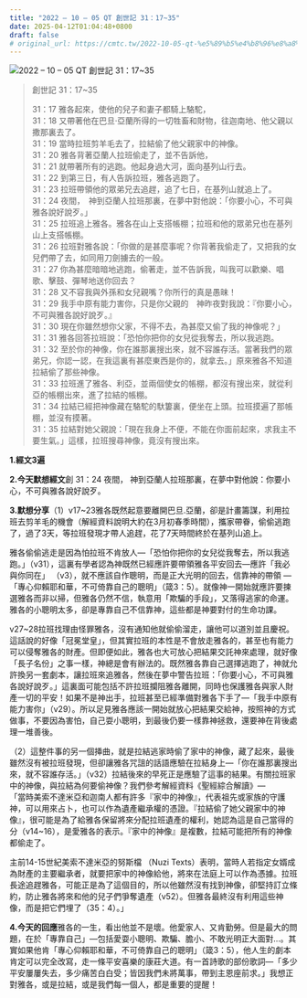 ```yaml
---
title: "2022 – 10 – 05 QT 創世記 31：17~35"
date: 2025-04-12T01:04:48+0800
draft: false
# original_url: https://cmtc.tw/2022-10-05-qt-%e5%89%b5%e4%b8%96%e8%a8%98-31%ef%bc%9a1735
---
```


![2022 – 10 – 05 QT 創世記 31：17~35](/images/qt.jpg  "2022 – 10 – 05 QT 創世記 31：17~35")

> 創世記 31：17~35
>
> 31：17 雅各起來，使他的兒子和妻子都騎上駱駝，  
> 31：18 又帶著他在巴旦‧亞蘭所得的一切牲畜和財物，往迦南地、他父親以撒那裏去了。  
> 31：19 當時拉班剪羊毛去了，拉結偷了他父親家中的神像。  
> 31：20 雅各背著亞蘭人拉班偷走了，並不告訴他，  
> 31：21 就帶著所有的逃跑。他起身過大河，面向基列山行去。  
> 31：22 到第三日，有人告訴拉班，雅各逃跑了。  
> 31：23 拉班帶領他的眾弟兄去追趕，追了七日，在基列山就追上了。  
> 31：24 夜間，　神到亞蘭人拉班那裏，在夢中對他說：「你要小心，不可與雅各說好說歹。」  
> 31：25 拉班追上雅各。雅各在山上支搭帳棚；拉班和他的眾弟兄也在基列山上支搭帳棚。  
> 31：26 拉班對雅各說：「你做的是甚麼事呢？你背著我偷走了，又把我的女兒們帶了去，如同用刀劍擄去的一般。  
> 31：27 你為甚麼暗暗地逃跑，偷著走，並不告訴我，叫我可以歡樂、唱歌、擊鼓、彈琴地送你回去？  
> 31：28 又不容我與外孫和女兒親嘴？你所行的真是愚昧！  
> 31：29 我手中原有能力害你，只是你父親的　神昨夜對我說：『你要小心，不可與雅各說好說歹。』  
> 31：30 現在你雖然想你父家，不得不去，為甚麼又偷了我的神像呢？」  
> 31：31 雅各回答拉班說：「恐怕你把你的女兒從我奪去，所以我逃跑。  
> 31：32 至於你的神像，你在誰那裏搜出來，就不容誰存活。當著我們的眾弟兄，你認一認，在我這裏有甚麼東西是你的，就拿去。」原來雅各不知道拉結偷了那些神像。  
> 31：33 拉班進了雅各、利亞，並兩個使女的帳棚，都沒有搜出來，就從利亞的帳棚出來，進了拉結的帳棚。  
> 31：34 拉結已經把神像藏在駱駝的馱簍裏，便坐在上頭。拉班摸遍了那帳棚，並沒有摸著。  
> 31：35 拉結對她父親說：「現在我身上不便，不能在你面前起來，求我主不要生氣。」這樣，拉班搜尋神像，竟沒有搜出來。

**1.經文3遍**

**2.今天默想經文**創 31：24 夜間， 神到亞蘭人拉班那裏，在夢中對他說：你要小心，不可與雅各說好說歹。

**3.默想分享**（1）v17~23雅各既然起意要離開巴旦.亞蘭，卻是計畫籌謀，利用拉班去剪羊毛的機會（解經資料說明大約在3月初春季時間），攜家帶眷，偷偷逃跑了，過了3天，等拉班發現才帶人追趕，花了7天時間終於在基列山追上。

雅各偷偷逃走是因為怕拉班不肯放人—「恐怕你把你的女兒從我奪去，所以我逃跑。」（v31），這裏有學者認為神既然已經應許要帶領雅各平安回去—應許「我必與你同在」 （v3），就不應該自作聰明，而是正大光明的回去，信靠神的帶領 —「專心仰賴耶和華，不可倚靠自己的聰明」（箴3：5）。就像神一開始就應許要揀選雅各而非以掃，但雅各仍然不信，執意用「欺騙的手段」，又落得逃家的命運。雅各的小聰明太多，卻是專靠自己不信靠神，這些都是神要對付的生命功課。

v27~28拉班找理由怪罪雅各，沒有通知他就偷偷溜走，讓他可以道別並且慶祝。這話說的好像「冠冕堂皇」，但其實拉班的本性是不會放走雅各的，甚至也有能力可以侵奪雅各的財產。但即便如此，雅各也大可放心把結果交託神來處理，就好像「長子名份」之事一樣，神總是會有辦法的。既然雅各靠自己選擇逃跑了，神就允許換另一套劇本，讓拉班來追雅各，然後在夢中警告拉班：「你要小心，不可與雅各說好說歹。」這裏面可能包括不許拉班攔阻雅各離開，同時也保護雅各與家人財產一切的平安！如果不是神出手，拉班甚至已經準備對雅各下手了—「我手中原有能力害你」（v29）。所以足見雅各應該一開始就放心把結果交給神，按照神的方式做事，不要因為害怕，自己耍小聰明，到最後仍要一樣靠神拯救，還要神在背後處理一堆善後。

（2）這整件事的另一個挿曲，就是拉結逃家時偷了家中的神像，藏了起來，最後雖然沒有被拉班發現，但卻讓雅各咒詛的話語應驗在拉結身上—「你在誰那裏搜出來，就不容誰存活。」（v32）拉結後來的早死正是應驗了這事的結果。有關拉班家中的神像，與拉結為何要偷神像？我們參考解經資料《聖經綜合解讀》—  
「當時美索不達米亞和迦南人都有許多『家中的神像』，代表祖先或家族的守護神，可以用來占卜，也可以作為遺產繼承權的憑證。『拉結偷了她父親家中的神像』，很可能是為了給雅各保留將來分配拉班遺產的權利，她認為這是自己當得的分（v14~16），是愛雅各的表示。『家中的神像』是複數，拉結可能把所有的神像都偷走了。

主前14-15世紀美索不達米亞的努斯檔 （Nuzi Texts）表明，當時人若指定女婿成為財產的主要繼承者，就要把家中的神像給他，將來在法庭上可以作為憑據。拉班長途追趕雅各，可能正是為了這個目的，所以他雖然沒有找到神像，卻堅持訂立條約，防止雅各將來和他的兒子們爭奪遺產（v52）。但雅各最終沒有利用這些神像，而是把它們埋了（35：4）。」

**4.今天的回應**雅各的一生，看出他並不是壞。他愛家人、又肯勤勞。但是最大的問題，在於「專靠自己」—包括愛耍小聰明、欺騙、膽小、不敢光明正大面對…。其實如果他肯「專心仰賴耶和華，不可倚靠自己的聰明」（箴3：5），他人生的劇本肯定可以完全改寫，走一條平安喜樂的康莊大道。有一首詩歌的部份歌詞—「多少平安屢屢失去，多少痛苦白白受；皆因我們未將萬事，帶到主恩座前求。」我想正對雅各，或是拉結，或是我們每一個人，都是重要的提醒！